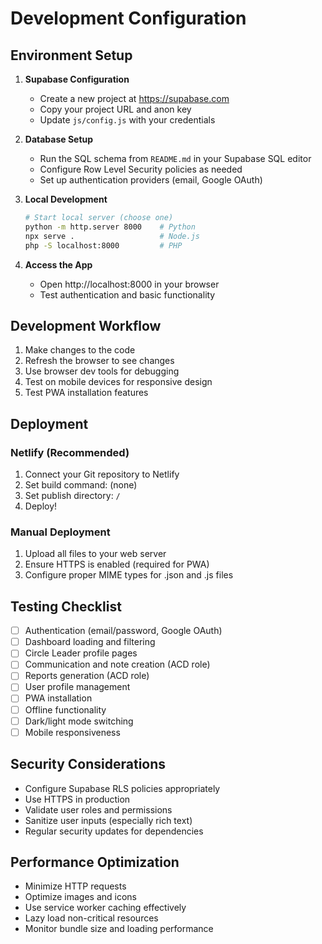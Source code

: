 # Development Configuration

## Environment Setup

1. **Supabase Configuration**
   - Create a new project at https://supabase.com
   - Copy your project URL and anon key
   - Update `js/config.js` with your credentials

2. **Database Setup**
   - Run the SQL schema from `README.md` in your Supabase SQL editor
   - Configure Row Level Security policies as needed
   - Set up authentication providers (email, Google OAuth)

3. **Local Development**
   ```bash
   # Start local server (choose one)
   python -m http.server 8000    # Python
   npx serve .                   # Node.js
   php -S localhost:8000         # PHP
   ```

4. **Access the App**
   - Open http://localhost:8000 in your browser
   - Test authentication and basic functionality

## Development Workflow

1. Make changes to the code
2. Refresh the browser to see changes
3. Use browser dev tools for debugging
4. Test on mobile devices for responsive design
5. Test PWA installation features

## Deployment

### Netlify (Recommended)
1. Connect your Git repository to Netlify
2. Set build command: (none)
3. Set publish directory: `/`
4. Deploy!

### Manual Deployment
1. Upload all files to your web server
2. Ensure HTTPS is enabled (required for PWA)
3. Configure proper MIME types for .json and .js files

## Testing Checklist

- [ ] Authentication (email/password, Google OAuth)
- [ ] Dashboard loading and filtering
- [ ] Circle Leader profile pages
- [ ] Communication and note creation (ACD role)
- [ ] Reports generation (ACD role)
- [ ] User profile management
- [ ] PWA installation
- [ ] Offline functionality
- [ ] Dark/light mode switching
- [ ] Mobile responsiveness

## Security Considerations

- Configure Supabase RLS policies appropriately
- Use HTTPS in production
- Validate user roles and permissions
- Sanitize user inputs (especially rich text)
- Regular security updates for dependencies

## Performance Optimization

- Minimize HTTP requests
- Optimize images and icons
- Use service worker caching effectively
- Lazy load non-critical resources
- Monitor bundle size and loading performance

